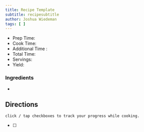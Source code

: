 ```yaml
---
title: Recipe Template
subtitle: recipesubtitle
author: Joshua Wiedeman
tags: [ ]
---
```


- Prep Time:
- Cook Time: 
- Additional Time : 
- Total Time: 
- Servings:
- Yield: 


### Ingredients

-



## Directions
`click / tap checkboxes to track your progress while cooking.`

- [ ] 


